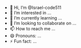 - 👋 Hi, I’m @Israel-code511
- 👀 I’m interested in ...
- 🌱 I’m currently learning ...
- 💞️ I’m looking to collaborate on ...
- 📫 How to reach me ...
- 😄 Pronouns: ...
- ⚡ Fun fact: ...

<!--crate web -
Israel-code511/Israel-code511 is a ✨ special ✨ repository because its `README.md` (this file) appears on your GitHub profile.
You can click the Preview link to take a look at your changes.
-create bot -->
